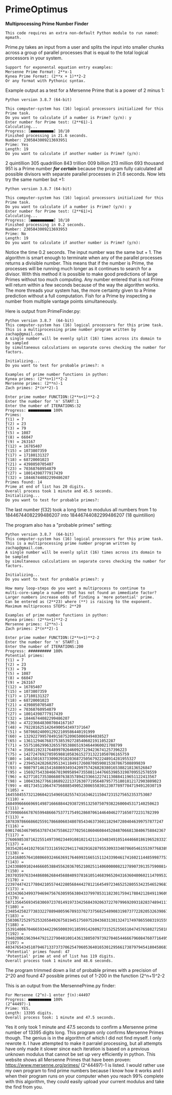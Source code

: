 # PrimeOptimus
****Multiprocessing Prime Number Finder****
```
This code requires an extra non-default Python module to run named: mpmath.
```
Prime.py takes an input from a user and splits the input into smaller chunks across a 
group of parallel processes that is equal to the total logical processors in your system.
```
Support for exponental equation entry examples: 
Mersenne Prime Format: 2**x-1
Kynea Prime Format: (2**x + 1)**2-2
Or any format with Pythonic syntax.
```
Example output as a test for a Mersenne Prime that is a power of 2 minus 1:
```
Python version 3.8.7 (64-bit)

This computer-system has (16) logical processors initialized for this Prime task.
Do you want to calculate if a number is Prime? (y/n): y
Enter number for Prime test: (2**61)-1
Calculating...
Progress: [■■■■■■■■■■] 10/10 
Finished processing in 21.6 seconds.
Number: 2305843009213693951
Prime: Yes
Length: 19
Do you want to calculate if another number is Prime? (y/n): 
```
2 quintillion 305 quadrillion 843 trillion 009 billion 213 million 693 thousand 951 is a Prime number ***for certain*** because the program fully calculated all possible divisors with separate parallel processes in 21.6 seconds. Now lets try the same number but +1:
```
Python version 3.8.7 (64-bit)

This computer-system has (16) logical processors initialized for this Prime task.
Do you want to calculate if a number is Prime? (y/n): y
Enter number for Prime test: (2**61)+1
Calculating...
Progress: [■■■■■■■■■■] 10/10
Finished processing in 0.2 seconds.
Number: 2305843009213693953
Prime: No
Length: 19
Do you want to calculate if another number is Prime? (y/n): 
```
Notice the time 0.2 seconds. The input number was the same but + 1. The algorithm is smart enough to terminate when any of the parallel processes returns a divisible number. This means that if the number is Prime, the processes will be running much longer as it continues to search for a divisor. With this method it is possible to make good predictions of large Primes without too much computing. Any number entered that is not Prime will return within a few seconds because of the way the algorithm works. The more threads your system has, the more certainty given to a Prime prediction without a full computation. Fish for a Prime by inspecting a number from multiple vantage points simultaneously.

Here is output from PrimeFinder.py:
```
Python version 3.8.7  (64-bit)
This computer-system has (16) logical processors for this prime task.
This is a multiprocessing prime number program written by zachap@gmail.com.
A single number will be evenly split (16) times across its domain to be sampled
by simultaneous calculations on separate cores checking the number for factors.

Initializing...
Do you want to test for probable primes?: n

Examples of prime number functions in python: 
Kynea primes: (2**n+1)**2-2
Mersenne primes: (2**n)-1
Zach primes: 2*(n**2)-1

Enter prime number FUNCTION:(2**n+1)**2-2
Enter the number for 'n' START:1
Enter the number of ITERATIONS:32
Progress: ■■■■■■■■■■ 100%
Primes:
ƒ(1) = 7
ƒ(2) = 23
ƒ(3) = 79
ƒ(5) = 1087
ƒ(8) = 66047
ƒ(9) = 263167
ƒ(12) = 16785407
ƒ(15) = 1073807359
ƒ(17) = 17180131327
ƒ(18) = 68720001023
ƒ(21) = 4398050705407
ƒ(23) = 70368760954879
ƒ(27) = 18014398777917439
ƒ(32) = 18446744082299486207
Primes found: 14
Prime at end of list has 20 digits.
Overall process took 1 minute and 45.5 seconds.
Initializing...
Do you want to test for probable primes?: 
```
The last number ƒ(32) took a long time to modulus all numbers from 1 to 18446744082299486207 into 18446744082299486207 (18 quintillion)

The program also has a "probable primes" setting:
```
Python version 3.8.7  (64-bit)
This computer-system has (16) logical processors for this prime task.
This is a multiprocessing prime number program written by zachap@gmail.com.
A single number will be evenly split (16) times across its domain to be sampled
by simultaneous calculations on separate cores checking the number for factors.

Initializing...
Do you want to test for probable primes?: y

How many loop-steps do you want a multiprocess to continue to
multi-core-sample a number that has not found an immediate factor?
Larger numbers increase odds of finding a 'more potential' prime.
Can be entered as (2**23) where (**) is raising to the exponent.
Maximum multiprocess STEPS: 2**20

Examples of prime number functions in python: 
Kynea primes: (2**n+1)**2-2
Mersenne primes: (2**n)-1
Zach primes: 2*(n**2)-1

Enter prime number FUNCTION:(2**n+1)**2-2
Enter the number for 'n' START:1
Enter the number of ITERATIONS:200
Progress: ########## 100%
Potential primes:
ƒ(1) = 7
ƒ(2) = 23
ƒ(3) = 79
ƒ(5) = 1087
ƒ(8) = 66047
ƒ(9) = 263167
ƒ(12) = 16785407
ƒ(15) = 1073807359
ƒ(17) = 17180131327
ƒ(18) = 68720001023
ƒ(21) = 4398050705407
ƒ(23) = 70368760954879
ƒ(27) = 18014398777917439
ƒ(32) = 18446744082299486207
ƒ(36) = 4722366483007084167167
ƒ(48) = 79228162514264900543497371647
ƒ(51) = 5070602400912922109586440191999
ƒ(60) = 1329227995784915875209650069494038527
ƒ(65) = 1361129467683753853927285406021911052287
ƒ(71) = 5575186299632655785388651934644960021708799
ƒ(74) = 356811923176489970264609271294236741257396223
ƒ(75) = 1427247692705959881058361527313221050706165759
ƒ(80) = 1461501637330902918203687250567922248914281955327
ƒ(87) = 23945242826029513411849172608708590815387867508899839
ƒ(93) = 98079714615416886934934209757426828380165388218136526847
ƒ(95) = 1569275433846670190958947355881144766539853198709552578559
ƒ(96) = 6277101735386680763835789423366122741130884119651122413567
ƒ(98) = 100433627766186892221372630771956487957751801812172903809023
ƒ(99) = 401734511064747568885490523086558301230778977847194912030719
ƒ(105) = 1645504557321206042154969182557431634621150472315275652353753087
ƒ(110) = 1684996666696914987166688442938729513250750793822600045317140250623
ƒ(111) = 6739986666787659948666753771754912860706144640462771650772231782399
ƒ(113) = 107839786668602559178668060348078543463736011829472804046399757877247
ƒ(116) = 6901746346790563787434755862277025618604608445284870668138406758842367
ƒ(117) = 27606985387162255149739023449108102142111434834910514446601861965283327
ƒ(137) = 30354201441027016733116592294117482916287955309333407060546155397768389586979913727
ƒ(138) = 121416805764108066932466369176469931665151124339046174160211448599877538086622593023
ƒ(143) = 124330809102446660538845562036705210025114060000082127890739135759008146901494849863679
ƒ(150) = 2037035976334486086268445688409378161051468396520431636048060211470953238662326978948890623
ƒ(170) = 2239744742177804210557442280568444278121645497234652528055342354652968352326698348328501748621455130623
ƒ(173) = 143343663499379469475676305956380433799785311823017594178842128491196091604702599727957153612181639528447
ƒ(179) = 587135645693458306972370149197334256843920637227079969209318283748941114636999138016233933214931297941585919
ƒ(180) = 2348542582773833227889480596789337027375682548908319873772282053263986741831302497764317365622246947399139327
ƒ(183) = 150306725297525326584926758194517569752043683130132471749786550831915599341068492816081682834525022948981473279
ƒ(188) = 153914086704665934422965000391185991426092731525255651047457658827258185765390452628737935860156996152458894901247
ƒ(192) = 39402006196394479212279040100143613805079739270465446667960847607716495133024882190260681587717120351695556059332607
ƒ(197) = 40347654345107946713373737062547060536401653012956617387979454180458683841582029156611293935652784166934432760283004927
'Potential' primes found: 47
'Potential' prime at end of list has 119 digits.
Overall process took 1 minute and 48.6 seconds.
```
The program trimmed down a list of probable primes with a precision of 2^20 and found 47 possible primes out of 1-200 in the function (2^n+1)^2-2

This is an output from the MersennePrime.py finder:
```
For Mersenne (2^n)-1 enter ƒ(n):44497
Progress: ■■■■■■■■■■ 100% 
(2^44497)-1
Prime: YES.
Length: 13395 digits.
Overall process took: 1 minute and 47.5 seconds.
```
Yes it only took 1 minute and 47.5 seconds to confirm a Mersenne prime number of 13395 digits long.
This program only confirms Mersenne Primes though.
The genius is in the algorithm of which I did not find myself. I only rewrote it.
I have attempted to make it parralel processing, but all attempts have only made it slower since
each iteration is based on a previous unknown modulus that cannot be set up very efficiently in python.
This website shows all Mersenne Primes that have been proven:
https://www.mersenne.org/primes/
(2^44497)-1 is listed.
I would rather use my own program to find prime numbers because I know how it works and I when their program runs on your computer when you reach 99% complete with this algorithm, they could easily upload your current modulus and take the find from you.

